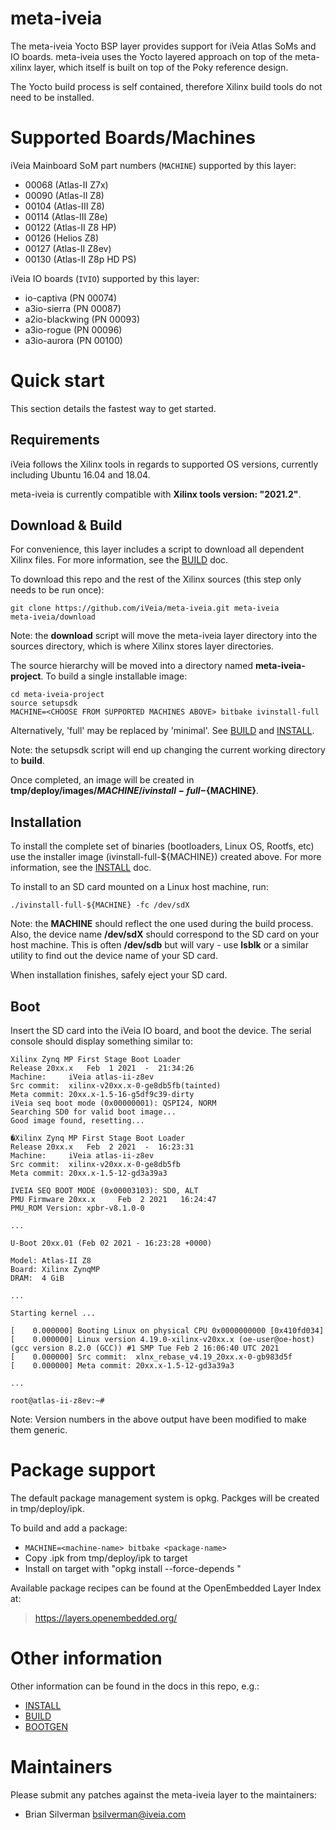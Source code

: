# meta-iveia

The meta-iveia Yocto BSP layer provides support for iVeia Atlas SoMs and
IO boards.  meta-iveia uses the Yocto layered approach on top of the meta-xilinx
layer, which itself is built on top of the Poky reference design.

The Yocto build process is self contained, therefore Xilinx build tools do not
need to be installed.

# Supported Boards/Machines

iVeia Mainboard SoM part numbers (`MACHINE`) supported by this layer:
- 00068 (Atlas-II Z7x)
- 00090 (Atlas-II Z8)
- 00104 (Atlas-III Z8)
- 00114 (Atlas-III Z8e)
- 00122 (Atlas-II Z8 HP)
- 00126 (Helios Z8)
- 00127 (Atlas-II Z8ev)
- 00130 (Atlas-II Z8p HD PS)

iVeia IO boards (`IVIO`) supported by this layer:
- io-captiva (PN 00074)
- a3io-sierra (PN 00087)
- a2io-blackwing (PN 00093)
- a3io-rogue (PN 00096)
- a3io-aurora (PN 00100)

# Quick start

This section details the fastest way to get started.

## Requirements

iVeia follows the Xilinx tools in regards to supported OS versions, currently
including Ubuntu 16.04 and 18.04.

meta-iveia is currently compatible with **Xilinx tools version: "2021.2"**.

## Download & Build

For convenience, this layer includes a script to download all dependent Xilinx
files.  For more information, see the [BUILD](BUILD.md) doc.

To download this repo and the rest of the Xilinx sources (this step only needs
to be run once):
```
git clone https://github.com/iVeia/meta-iveia.git meta-iveia
meta-iveia/download
```
Note: the **download** script will move the meta-iveia layer directory into the
sources directory, which is where Xilinx stores layer directories.

The source hierarchy will be moved into a directory named
**meta-iveia-project**.  To build a single installable image:
```
cd meta-iveia-project
source setupsdk
MACHINE=<CHOOSE FROM SUPPORTED MACHINES ABOVE> bitbake ivinstall-full
```
Alternatively, 'full' may be replaced by 'minimal'.  See [BUILD](BUILD.md) and
[INSTALL](INSTALL.md).

Note: the setupsdk script will end up changing the current working directory to
**build**.

Once completed, an image will be created in
**tmp/deploy/images/${MACHINE}/ivinstall-full-${MACHINE}**.

## Installation

To install the complete set of binaries (bootloaders, Linux OS, Rootfs, etc)
use the installer image (ivinstall-full-${MACHINE}) created above.  For more
information, see the [INSTALL](INSTALL.md) doc.

To install to an SD card mounted on a Linux host machine, run:
```
./ivinstall-full-${MACHINE} -fc /dev/sdX
```
Note: the **MACHINE** should reflect the one used during the build process.
Also, the device name **/dev/sdX** should correspond to the SD card on your
host machine.  This is often **/dev/sdb** but will vary - use **lsblk** or a
similar utility to find out the device name of your SD card.

When installation finishes, safely eject your SD card.

## Boot

Insert the SD card into the iVeia IO board, and boot the device.  The serial
console should display something similar to:

```
Xilinx Zynq MP First Stage Boot Loader
Release 20xx.x   Feb  1 2021  -  21:34:26
Machine:     iVeia atlas-ii-z8ev
Src commit:  xilinx-v20xx.x-0-ge8db5fb(tainted)
Meta commit: 20xx.x-1.5-16-g5df9c39-dirty
iVeia seq boot mode (0x00000001): QSPI24, NORM
Searching SD0 for valid boot image...
Good image found, resetting...

�Xilinx Zynq MP First Stage Boot Loader
Release 20xx.x   Feb  2 2021  -  16:23:31
Machine:     iVeia atlas-ii-z8ev
Src commit:  xilinx-v20xx.x-0-ge8db5fb
Meta commit: 20xx.x-1.5-12-gd3a39a3

IVEIA SEQ BOOT MODE (0x00003103): SD0, ALT
PMU Firmware 20xx.x     Feb  2 2021   16:24:47
PMU_ROM Version: xpbr-v8.1.0-0

...

U-Boot 20xx.01 (Feb 02 2021 - 16:23:28 +0000)

Model: Atlas-II Z8
Board: Xilinx ZynqMP
DRAM:  4 GiB

...

Starting kernel ...

[    0.000000] Booting Linux on physical CPU 0x0000000000 [0x410fd034]
[    0.000000] Linux version 4.19.0-xilinx-v20xx.x (oe-user@oe-host) (gcc version 8.2.0 (GCC)) #1 SMP Tue Feb 2 16:06:40 UTC 2021
[    0.000000] Src commit:  xlnx_rebase_v4.19_20xx.x-0-gb983d5f
[    0.000000] Meta commit: 20xx.x-1.5-12-gd3a39a3

...

root@atlas-ii-z8ev:~#

```

Note: Version numbers in the above output have been modified to make them
generic.

# Package support

The default package management system is opkg.  Packges will be created in
tmp/deploy/ipk.

To build and add a package:
- `MACHINE=<machine-name> bitbake <package-name>`
- Copy .ipk from tmp/deploy/ipk to target
- Install on target with "opkg install --force-depends <ipk>"

Available package recipes can be found at the OpenEmbedded Layer Index at:

> https://layers.openembedded.org/

# Other information

Other information can be found in the docs in this repo, e.g.:
- [INSTALL](INSTALL.md)
- [BUILD](BUILD.md)
- [BOOTGEN](BOOTGEN.md)

# Maintainers

Please submit any patches against the meta-iveia layer to the maintainers:

* Brian Silverman <bsilverman@iveia.com>

